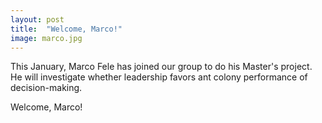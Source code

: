 ```yaml
---
layout: post
title:  "Welcome, Marco!"
image: marco.jpg
---
```


This January, Marco Fele has joined our group to do his Master's project. He will investigate whether leadership favors ant colony performance of decision-making.

Welcome, Marco! 
